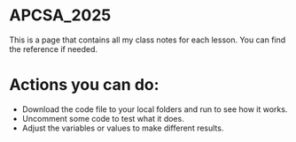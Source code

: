 # APCSA_2025

This is a page that contains all my class notes for each lesson. You can find the reference if needed.

# Actions you can do:
- Download the code file to your local folders and run to see how it works.
- Uncomment some code to test what it does.
- Adjust the variables or values to make different results.
